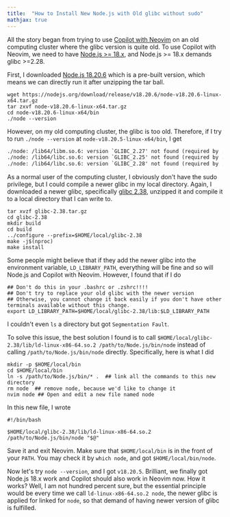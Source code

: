 ```yaml
---
title:  "How to Install New Node.js with Old glibc without sudo"
mathjax: true
---
```


All the story began from trying to use [Copilot with Neovim](https://github.com/github/copilot.vim) on an old computing cluster where the glibc version is quite old.
To use Copilot with Neovim, we need to have [Node.js >= 18.x](https://nodejs.org/en), and Node.js >= 18.x demands glibc >=2.28.

First, I downloaded [Node.js 18.20.6](https://nodejs.org/download/release/v18.20.6/node-v18.20.6-linux-x64.tar.gz) which is a pre-built version, which means we can directly run it after unzipping the tar ball.
```shell
wget https://nodejs.org/download/release/v18.20.6/node-v18.20.6-linux-x64.tar.gz
tar zxvf node-v18.20.6-linux-x64.tar.gz
cd node-v18.20.6-linux-x64/bin
./node --version
```
However, on my old computing cluster, the glibc is too old.
Therefore, if I try to run `./node --version` at `node-v18.20.5-linux-x64/bin`, I get
```txt
./node: /lib64/libm.so.6: version `GLIBC_2.27' not found (required by ./node)
./node: /lib64/libc.so.6: version `GLIBC_2.25' not found (required by ./node)
./node: /lib64/libc.so.6: version `GLIBC_2.28' not found (required by ./node)
```

As a normal user of the computing cluster, I obviously don't have the sudo privilege, but I could compile a newer glibc in my local directory.
Again, I downloaded a newer glibc, specifically [glibc 2.38](http://ftp.gnu.org/gnu/libc/glibc-2.38.tar.gz), unzipped it and compile it to a local directory that I can write to.
```shell
tar xvzf glibc-2.38.tar.gz
cd glibc-2.38
mkdir build
cd build
../configure --prefix=$HOME/local/glibc-2.38
make -j$(nproc)
make install
```

Some people might believe that if they add the newer glibc into the environment variable, `LD_LIBRARY_PATH`, everything will be fine and so will Node.js and Copilot with Neovim.
However, I found that if I do
```shell
## Don't do this in your .bashrc or .zshrc!!!!
## Don't try to replace your old glibc with the newer version
## Otherwise, you cannot change it back easily if you don't have other terminals available without this change.
export LD_LIBRARY_PATH=$HOME/local/glibc-2.38/lib:$LD_LIBRARY_PATH
```
I couldn't even `ls` a directory but got `Segmentation Fault`.

To solve this issue, the best solution I found is to call `$HOME/local/glibc-2.38/lib/ld-linux-x86-64.so.2 /path/to/Node.js/bin/node` instead of calling `/path/to/Node.js/bin/node` directly.
Specifically, here is what I did
```shell
mkdir -p $HOME/local/bin
cd $HOME/local/bin
ln -s /path/to/Node.js/bin/* .  ## link all the commands to this new directory
rm node  ## remove node, because we'd like to change it
nvim node ## Open and edit a new file named node
```

In this new file, I wrote
```shell
#!/bin/bash

$HOME/local/glibc-2.38/lib/ld-linux-x86-64.so.2 /path/to/Node.js/bin/node "$@"
```
Save it and exit Neovim. Make sure that `$HOME/local/bin` is in the front of your `PATH`.
You may check it by `which node`, and got `$HOME/local/bin/node`.

Now let's try `node --version`, and I got `v18.20.5`. Brilliant, we finally got Node.js 18.x work and Copilot should also work in Neovim now.
How it works? Well, I am not hundred percent sure, but the essential principle would be every time we call `ld-linux-x86-64.so.2 node`, the newer glibc is applied for linked for `node`, so that demand of having newer version of glibc is fulfilled.


